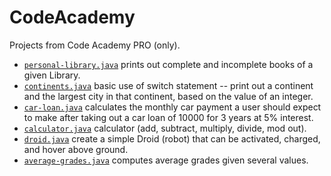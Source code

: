 # CodeAcademy
Projects from Code Academy PRO (only).
- [`personal-library.java`](./java/personal-library.java) prints out complete and incomplete books of a given Library.
- [`continents.java`](./java/continents.java) basic use of switch statement -- print out a continent and the largest city in that continent, based on the value of an integer.
- [`car-loan.java`](./java/car-loan.java) calculates the monthly car payment a user should expect to make after taking out a car loan of 10000 for 3 years at 5% interest.
- [`calculator.java`](./java/calculator.java) calculator (add, subtract, multiply, divide, mod out).
- [`droid.java`](./java/droid.java) create a simple Droid (robot) that can be activated, charged, and hover above ground.
- [`average-grades.java`](./java/average-grades.java) computes average grades given several values.
